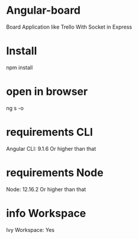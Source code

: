 # Angular-board

Board Application like Trello With Socket in Express

# Install

npm install

# open in browser

ng s -o

# requirements CLI

Angular CLI: 9.1.6 
Or higher than that

# requirements Node

Node: 12.16.2
Or higher than that

# info Workspace

Ivy Workspace: Yes

